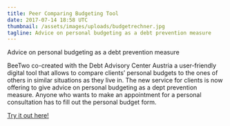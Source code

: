 ```yaml
---
title: Peer Comparing Budgeting Tool
date: 2017-07-14 18:58 UTC
thumbnail: /assets/images/uploads/budgetrechner.jpg
tagline: Advice on personal budgeting as a debt prevention measure
---
```


Advice on personal budgeting as a debt prevention measure

BeeTwo co-created with the Debt Advisory Center Austria a user-friendly digital tool that allows to compare clients’ personal budgets to the ones of others in similar situations as they live in.
The new service for clients is now offering to give advice on personal budgeting as a dept prevention measure. Anyone who wants to make an appointment for a personal consultation has to fill out the personal budget form.

[Try it out here!](http://www.budgetberatung.at/budgetrechner/)

